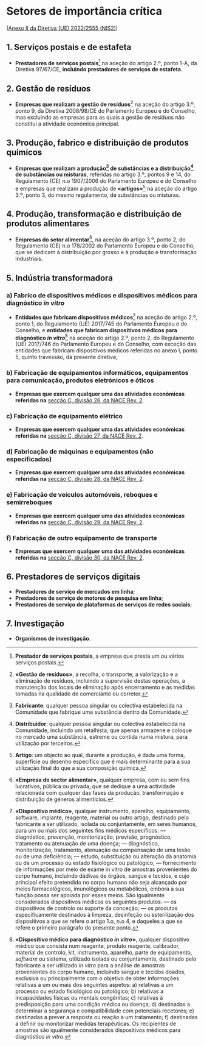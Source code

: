 # Setores de importância crítica
([Anexo II da Diretiva (UE) 2022/2555 (NIS2)](https://eur-lex.europa.eu/legal-content/PT/TXT/?uri=CELEX:32022L2555#d1e32-148-1))
## 1. Serviços postais e de estafeta
- **Prestadores de serviços postais**[^1] na aceção do artigo 2.º, ponto 1-A, da Diretiva 97/67/CE, **incluindo prestadores de serviços de estafeta**.
## 2. Gestão de resíduos
- **Empresas que realizam a gestão de resíduos**[^2] na aceção do artigo 3.º, ponto 9, da Diretiva 2008/98/CE do Parlamento Europeu e do Conselho, mas excluindo as empresas para as quais a gestão de resíduos não constitui a atividade económica principal.
## 3. Produção, fabrico e distribuição de produtos químicos
- **Empresas que realizam a produção[^3] de substâncias e a distribuição[^4] de substâncias ou misturas**, referidas no artigo 3.º, pontos 9 e 14, do Regulamento (CE) n.o 1907/2006 do Parlamento Europeu e do Conselho e empresas que realizam a produção de **«artigos»**[^5] na aceção do artigo 3.º, ponto 3, do mesmo regulamento, de substâncias ou misturas.
## 4. Produção, transformação e distribuição de produtos alimentares
- **Empresas do setor alimentar**[^6], na aceção do artigo 3.º, ponto 2, do Regulamento (CE) n.o 178/2002 do Parlamento Europeu e do Conselho, que se dedicam à distribuição por grosso e à produção e transformação industriais.
## 5. Indústria transformadora
### a) Fabrico de dispositivos médicos e dispositivos médicos para diagnóstico *in vitro*
- **Entidades que fabricam dispositivos médicos**[^7] na aceção do artigo 2.º, ponto 1, do Regulamento (UE) 2017/745 do Parlamento Europeu e do Conselho, e **entidades que fabricam dispositivos médicos para diagnóstico *in vitro***[^8] na aceção do artigo 2.º, ponto 2, do Regulamento (UE) 2017/746 do Parlamento Europeu e do Conselho, com exceção das entidades que fabricam dispositivos médicos referidas no anexo I, ponto 5, quinto travessão, da presente diretiva;
### b) Fabricação de equipamentos informáticos, equipamentos para comunicação, produtos eletrónicos e óticos
- **Empresas que exercem qualquer uma das atividades económicas referidas na** [secção C, divisão 26, da NACE Rev. 2](https://eur-lex.europa.eu/legal-content/PT/TXT/?uri=celex:32006R1893#d1e32-7-1).
### c) Fabricação de equipamento elétrico
- **Empresas que exercem qualquer uma das atividades económicas referidas na** [secção C, divisão 27, da NACE Rev. 2](https://eur-lex.europa.eu/legal-content/PT/TXT/?uri=celex:32006R1893#d1e32-7-1).
### d) Fabricação de máquinas e equipamentos (não especificados)
- **Empresas que exercem qualquer uma das atividades económicas referidas na** [secção C, divisão 28, da NACE Rev. 2](https://eur-lex.europa.eu/legal-content/PT/TXT/?uri=celex:32006R1893#d1e32-7-1).
### e) Fabricação de veículos automóveis, reboques e semirreboques
- **Empresas que exercem qualquer uma das atividades económicas referidas na** [secção C, divisão 29, da NACE Rev. 2](https://eur-lex.europa.eu/legal-content/PT/TXT/?uri=celex:32006R1893#d1e32-7-1).
### f) Fabricação de outro equipamento de transporte
- **Empresas que exercem qualquer uma das atividades económicas referidas na** [secção C, divisão 30, da NACE Rev. 2](https://eur-lex.europa.eu/legal-content/PT/TXT/?uri=celex:32006R1893#d1e32-7-1).
## 6. Prestadores de serviços digitais
- **Prestadores de serviço de mercados em linha**;
- **Prestadores de serviço de motores de pesquisa em linha**;
- **Prestadores de serviço de plataformas de serviços de redes sociais**;
## 7. Investigação
- **Organismos de investigação**.

[^1]: **Prestador de serviços postais**, a empresa que presta um ou vários serviços postais.
[^2]: **«Gestão de resíduos»**, a recolha, o transporte, a valorização e a eliminação de resíduos, incluindo a supervisão destas operações, a manutenção dos locais de eliminação após encerramento e as medidas tomadas na qualidade de comerciante ou corretor.
[^3]: **Fabricante**: qualquer pessoa singular ou colectiva estabelecida na Comunidade que fabrique uma substância dentro da Comunidade.
[^4]: **Distribuidor**: qualquer pessoa singular ou colectiva estabelecida na Comunidade, incluindo um retalhista, que apenas armazene e coloque no mercado uma substância, estreme ou contida numa mistura, para utilização por terceiros.
[^5]: **Artigo**: um objecto ao qual, durante a produção, é dada uma forma, superfície ou desenho específico que é mais determinante para a sua utilização final do que a sua composição química.
[^6]: **«Empresa do sector alimentar»**, qualquer empresa, com ou sem fins lucrativos, pública ou privada, que se dedique a uma actividade relacionada com qualquer das fases da produção, transformação e distribuição de géneros alimentícios.
[^7]: **«Dispositivo médico»**, qualquer instrumento, aparelho, equipamento, software, implante, reagente, material ou outro artigo, destinado pelo fabricante a ser utilizado, isolada ou conjuntamente, em seres humanos, para um ou mais dos seguintes fins médicos específicos: — diagnóstico, prevenção, monitorização, previsão, prognóstico, tratamento ou atenuação de uma doença; — diagnóstico, monitorização, tratamento, atenuação ou compensação de uma lesão ou de uma deficiência; — estudo, substituição ou alteração da anatomia ou de um processo ou estado fisiológico ou patológico; — fornecimento de informações por meio de exame in vitro de amostras provenientes do corpo humano, incluindo dádivas de órgãos, sangue e tecidos, e cujo principal efeito pretendido no corpo humano não seja alcançado por meios farmacológicos, imunológicos ou metabólicos, embora a sua função possa ser apoiada por esses meios. São igualmente considerados dispositivos médicos os seguintes produtos: — os dispositivos de controlo ou suporte da conceção; — os produtos especificamente destinados à limpeza, desinfeção ou esterilização dos dispositivos a que se refere o artigo 1.o, n.o 4, e daqueles a que se refere o primeiro parágrafo do presente ponto.
[^8]: **«Dispositivo médico para diagnóstico *in vitro*»**, qualquer dispositivo médico que consista num reagente, produto reagente, calibrador, material de controlo, kit, instrumento, aparelho, parte de equipamento, *software* ou sistema, utilizado isolada ou conjuntamente, destinado pelo fabricante a ser utilizado *in vitro* para a análise de amostras provenientes do corpo humano, incluindo sangue e tecidos doados, exclusiva ou principalmente com o objetivo de obter informações relativas a um ou mais dos seguintes aspetos: a) relativas a um processo ou estado fisiológico ou patológico; b) relativas a incapacidades físicas ou mentais congénitas; c) relativas à predisposição para uma condição médica ou doença; d) destinadas a determinar a segurança e compatibilidade com potenciais recetores; e) destinadas a prever a resposta ou reação a um tratamento; f) destinadas a definir ou monitorizar medidas terapêuticas. Os recipientes de amostras são igualmente considerados dispositivos médicos para diagnóstico *in vitro*.